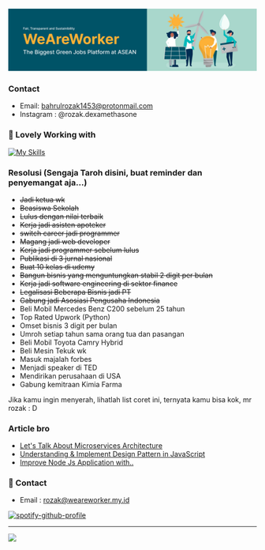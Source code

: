 <!--![Image Description](https://images6.alphacoders.com/882/thumb-1920-882696.jpg)-->
![image](https://github.com/Bahrul-Rozak/Bahrul-Rozak/blob/master/weareworker-cover.png?raw=true)


### Contact
- Email: bahrulrozak1453@protonmail.com
- Instagram : @rozak.dexamethasone

### 🚀 Lovely Working with
[![My Skills](https://skillicons.dev/icons?i=python,bootstrap,django,flask&theme=dark)](https://skillicons.dev)


### Resolusi (Sengaja Taroh disini, buat reminder dan penyemangat aja...)
- ~~Jadi ketua wk~~
- ~~Beasiswa Sekolah~~
- ~~Lulus dengan nilai terbaik~~
- ~~Kerja jadi asisten apoteker~~
- ~~switch career jadi programmer~~
- ~~Magang jadi web developer~~
- ~~Kerja jadi programmer sebelum lulus~~
- ~~Publikasi di 3 jurnal nasional~~
- ~~Buat 10 kelas di udemy~~
- ~~Bangun bisnis yang menguntungkan stabil 2 digit per bulan~~
- ~~Kerja jadi software engineering di sektor finance~~
- ~~Legalisasi Beberapa Bisnis jadi PT~~
- ~~Gabung jadi Asosiasi Pengusaha Indonesia~~
- Beli Mobil Mercedes Benz C200 sebelum 25 tahun
- Top Rated Upwork (Python)
- Omset bisnis 3 digit per bulan
- Umroh setiap tahun sama orang tua dan pasangan
- Beli Mobil Toyota Camry Hybrid
- Beli Mesin Tekuk wk
- Masuk majalah forbes
- Menjadi speaker di TED
- Mendirikan perusahaan di USA
- Gabung kemitraan Kimia Farma

Jika kamu ingin menyerah, lihatlah list coret ini, ternyata kamu bisa kok, mr rozak : D



### Article bro
- [Let's Talk About Microservices Architecture](https://medium.com/@bahrulrozak/lets-talk-about-microservices-architecture-f38eee796001)
- [Understanding & Implement Design Pattern in JavaScript](https://medium.com/@bahrulrozak/understanding-and-implementing-design-patterns-in-javascript-16551e3ae2aa)
- [Improve Node Js Application with..](https://medium.com/@bahrulrozak/implementation-of-clustering-techniques-to-improve-node-js-application-performance-85aa75255a17)

### 🧭 Contact
- Email : rozak@weareworker.my.id

[![spotify-github-profile](https://spotify-github-profile.kittinanx.com/api/view?uid=y815lrm95x23ga03elyv3x2jc&cover_image=true&theme=natemoo-re&show_offline=true&background_color=0000ff&interchange=true&bar_color=ff0000&bar_color_cover=true)](https://github.com/kittinan/spotify-github-profile)

---
[![](https://visitcount.itsvg.in/api?id=Bahrul-Rozak&icon=0&color=0)](https://visitcount.itsvg.in)

<!-- Proudly created with GPRM ( https://gprm.itsvg.in ) -->

